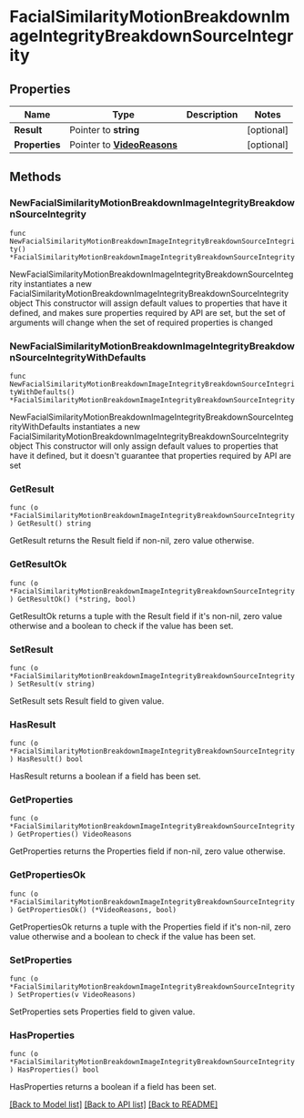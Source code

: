 # FacialSimilarityMotionBreakdownImageIntegrityBreakdownSourceIntegrity

## Properties

Name | Type | Description | Notes
------------ | ------------- | ------------- | -------------
**Result** | Pointer to **string** |  | [optional] 
**Properties** | Pointer to [**VideoReasons**](VideoReasons.md) |  | [optional] 

## Methods

### NewFacialSimilarityMotionBreakdownImageIntegrityBreakdownSourceIntegrity

`func NewFacialSimilarityMotionBreakdownImageIntegrityBreakdownSourceIntegrity() *FacialSimilarityMotionBreakdownImageIntegrityBreakdownSourceIntegrity`

NewFacialSimilarityMotionBreakdownImageIntegrityBreakdownSourceIntegrity instantiates a new FacialSimilarityMotionBreakdownImageIntegrityBreakdownSourceIntegrity object
This constructor will assign default values to properties that have it defined,
and makes sure properties required by API are set, but the set of arguments
will change when the set of required properties is changed

### NewFacialSimilarityMotionBreakdownImageIntegrityBreakdownSourceIntegrityWithDefaults

`func NewFacialSimilarityMotionBreakdownImageIntegrityBreakdownSourceIntegrityWithDefaults() *FacialSimilarityMotionBreakdownImageIntegrityBreakdownSourceIntegrity`

NewFacialSimilarityMotionBreakdownImageIntegrityBreakdownSourceIntegrityWithDefaults instantiates a new FacialSimilarityMotionBreakdownImageIntegrityBreakdownSourceIntegrity object
This constructor will only assign default values to properties that have it defined,
but it doesn't guarantee that properties required by API are set

### GetResult

`func (o *FacialSimilarityMotionBreakdownImageIntegrityBreakdownSourceIntegrity) GetResult() string`

GetResult returns the Result field if non-nil, zero value otherwise.

### GetResultOk

`func (o *FacialSimilarityMotionBreakdownImageIntegrityBreakdownSourceIntegrity) GetResultOk() (*string, bool)`

GetResultOk returns a tuple with the Result field if it's non-nil, zero value otherwise
and a boolean to check if the value has been set.

### SetResult

`func (o *FacialSimilarityMotionBreakdownImageIntegrityBreakdownSourceIntegrity) SetResult(v string)`

SetResult sets Result field to given value.

### HasResult

`func (o *FacialSimilarityMotionBreakdownImageIntegrityBreakdownSourceIntegrity) HasResult() bool`

HasResult returns a boolean if a field has been set.

### GetProperties

`func (o *FacialSimilarityMotionBreakdownImageIntegrityBreakdownSourceIntegrity) GetProperties() VideoReasons`

GetProperties returns the Properties field if non-nil, zero value otherwise.

### GetPropertiesOk

`func (o *FacialSimilarityMotionBreakdownImageIntegrityBreakdownSourceIntegrity) GetPropertiesOk() (*VideoReasons, bool)`

GetPropertiesOk returns a tuple with the Properties field if it's non-nil, zero value otherwise
and a boolean to check if the value has been set.

### SetProperties

`func (o *FacialSimilarityMotionBreakdownImageIntegrityBreakdownSourceIntegrity) SetProperties(v VideoReasons)`

SetProperties sets Properties field to given value.

### HasProperties

`func (o *FacialSimilarityMotionBreakdownImageIntegrityBreakdownSourceIntegrity) HasProperties() bool`

HasProperties returns a boolean if a field has been set.


[[Back to Model list]](../README.md#documentation-for-models) [[Back to API list]](../README.md#documentation-for-api-endpoints) [[Back to README]](../README.md)


